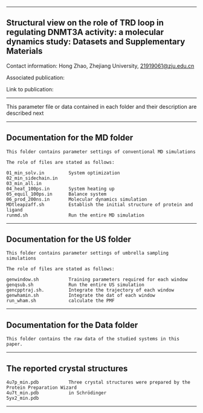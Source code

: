 ------------------------------------------------------------------------------------------------------------------------------------
Structural view on the role of TRD loop in regulating DNMT3A activity: a molecular dynamics study: Datasets and Supplementary Materials
------------------------------------------------------------------------------------------------------------------------------------              

Contact information:       Hong Zhao, Zhejiang University,
                           21919061@zju.edu.cn

Associated publication:

Link to publication:

-------------------------------------------------------------------------------------------------------------

This parameter file or data contained in each folder and their description are described next

  ---------------------------------------------------------------------
  Documentation for the MD folder
  ---------------------------------------------------------------------

    This folder contains parameter settings of conventional MD simulations

    The role of files are stated as follows:

    01_min_solv.in         System optimization 
    02_min_sidechain.in
    03_min_all.in         
    04_heat_100ps.in       System heating up
    05_equil_100ps.in      Balance system
    06_prod_200ns.in       Molecular dynamics simulation	
    MDtleapzaff.sh         Establish the initial structure of protein and ligand     
    runmd.sh               Run the entire MD simulation


  ---------------------------------------------------------------
  Documentation for the US folder
  ---------------------------------------------------------------

    This folder contains parameter settings of umbrella sampling simulations 

    The role of files are stated as follows:

    genwindow.sh           Training parameters required for each window
    genqsub.sh             Run the entire US simulation
    gencpptraj.sh.         Integrate the trajectory of each window
    genwhamin.sh           Integrate the dat of each window
    run_wham.sh            calculate the PMF


  ----------------------------------------------------------
  Documentation for the Data folder
  ----------------------------------------------------------
 
    This folder contains the raw data of the studied systems in this paper. 
    
    
  ------------------------------------------------------------------
  The reported crystal structures
  ------------------------------------------------------------------
    4u7p_min.pdb           Three crystal structures were prepared by the Protein Preparation Wizard
    4u7t_min.pdb           in Schrödinger
    5yx2_min.pdb

*************************************************************************************************************
